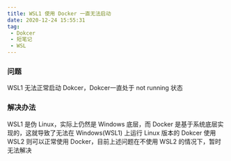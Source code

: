 ```yaml
---
title: WSL1 使用 Docker 一直无法启动
date: 2020-12-24 15:55:31
tag:
 - Dokcer
 - 短笔记
 - WSL
---
```


### 问题
WSL1 无法正常启动 Dokcer，Dokcer一直处于 not running 状态

### 解决办法
WSL1 是伪 Linux，实际上仍然是 Windows 底层，而 Docker 是基于系统底层实现的，这就导致了无法在 Windows(WSL1) 上运行 Linux 版本的 Dokcer
使用 WSL2 则可以正常使用 Docker，目前上述问题在不使用 WSL2 的情况下，暂时无法解决
